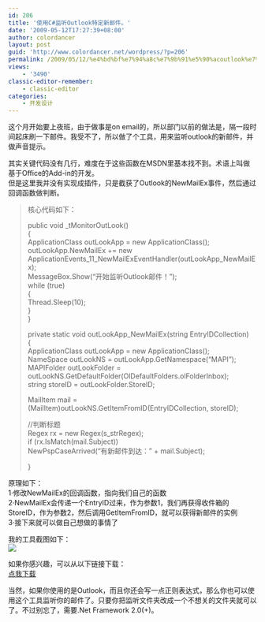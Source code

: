 ```yaml
---
id: 206
title: '使用C#监听Outlook特定新邮件。'
date: '2009-05-12T17:27:39+08:00'
author: colordancer
layout: post
guid: 'http://www.colordancer.net/wordpress/?p=206'
permalink: /2009/05/12/%e4%bd%bf%e7%94%a8c%e7%9b%91%e5%90%acoutlook%e7%89%b9%e5%ae%9a%e6%96%b0%e9%82%ae%e4%bb%b6%e3%80%82/
views:
    - '3490'
classic-editor-remember:
    - classic-editor
categories:
    - 开发设计
---
```


这个月开始要上夜班，由于做事是on email的，所以部门以前的做法是，隔一段时间起床刷一下邮件。我受不了，所以做了个工具，用来监听outlook的新邮件，并做声音提示。

其实关键代码没有几行，难度在于这些函数在MSDN里基本找不到。术语上叫做基于Office的Add-in的开发。  
但是这里我并没有实现成插件，只是截获了Outlook的NewMailEx事件，然后通过回调函数做判断。

> 核心代码如下：
> 
> public void \_tMonitorOutLook()  
> {  
> ApplicationClass outLookApp = new ApplicationClass();  
> outLookApp.NewMailEx += new ApplicationEvents\_11\_NewMailExEventHandler(outLookApp\_NewMailEx);  
> MessageBox.Show(“开始监听Outlook邮件！”);  
> while (true)  
> {  
> Thread.Sleep(10);  
> }  
> }
> 
> private static void outLookApp\_NewMailEx(string EntryIDCollection)  
> {  
> ApplicationClass outLookApp = new ApplicationClass();  
> NameSpace outLookNS = outLookApp.GetNamespace(“MAPI”);  
> MAPIFolder outLookFolder = outLookNS.GetDefaultFolder(OlDefaultFolders.olFolderInbox);  
> string storeID = outLookFolder.StoreID;
> 
> MailItem mail = (MailItem)outLookNS.GetItemFromID(EntryIDCollection, storeID);
> 
> //判断标题  
> Regex rx = new Regex(s\_strRegex);  
> if (rx.IsMatch(mail.Subject))  
> NewPspCaseArrived(“有新邮件到达：” + mail.Subject);
> 
> }

原理如下：  
1·修改NewMailEx的回调函数，指向我们自己的函数  
2·NewMailEx会传递一个EntryID过来，作为参数1，我们再获得收件箱的StoreID，作为参数2，然后调用GetItemFromID，就可以获得新邮件的实例  
3·接下来就可以做自己想做的事情了

我的工具截图如下：  
![](/blog/attachments/month_0905/w2009512171831.jpg)

如果你感兴趣，可以从以下链接下载：  
[点我下载](../source/sources/PCMSetup.rar)

当然，如果你使用的是Outlook，而且你还会写一点正则表达式，那么你也可以使用这个工具监听你的邮件了。只要你把监听文件夹改成一个不想关的文件夹就可以了。不过别忘了，需要.Net Framework 2.0(+)。